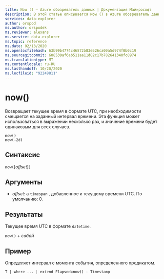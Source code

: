 ```yaml
---
title: Now () — Azure обозреватель данных | Документация Майкрософт
description: В этой статье описывается Now () в Azure обозреватель данных.
services: data-explorer
author: orspod
ms.author: orspodek
ms.reviewer: alexans
ms.service: data-explorer
ms.topic: reference
ms.date: 02/13/2020
ms.openlocfilehash: 63b99b4774c46872b83e526ca00a5d974f0b0c19
ms.sourcegitcommit: 608539af6ab511aa11d82c17b782641340fc8974
ms.translationtype: MT
ms.contentlocale: ru-RU
ms.lasthandoff: 10/20/2020
ms.locfileid: "92249811"
---
```

# <a name="now"></a>now()

Возвращает текущее время в формате UTC, при необходимости смещается на заданный интервал времени.
Эта функция может использоваться в выражении несколько раз, и значение времени будет одинаковым для всех случаев.

```kusto
now()
now(-2d)
```

## <a name="syntax"></a>Синтаксис

`now(`[*offset*]`)`

## <a name="arguments"></a>Аргументы

* *offset*: а `timespan` , добавленное к текущему времени UTC. По умолчанию: 0.

## <a name="returns"></a>Результаты

Текущее время UTC в формате `datetime`.

`now()` + *собой* 

## <a name="example"></a>Пример

Определяет интервал с момента события, определенного предикатом.

```kusto
T | where ... | extend Elapsed=now() - Timestamp
```